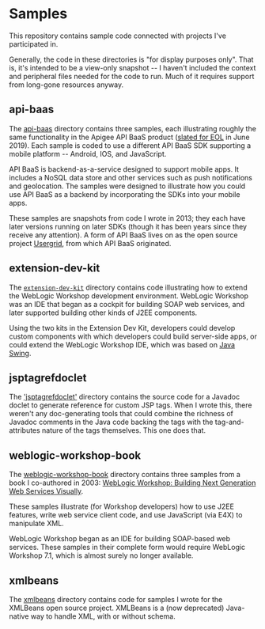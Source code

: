 # Samples

This repository contains sample code connected with projects I've participated in.

Generally, the code in these directories is "for display purposes only". That is, it's intended to be a view-only snapshot -- I haven't included the context and peripheral files needed for the code to run. Much of it requires support from long-gone resources anyway.

## api-baas

The [api-baas](api-baas) directory contains three samples, each illustrating roughly the same functionality in the Apigee API BaaS product ([slated for EOL](https://docs.apigee.com/release/notes/api-baas-eol) in June 2019). Each sample is coded to use a different API BaaS SDK supporting a mobile platform -- Android, IOS, and JavaScript.

API BaaS is backend-as-a-service designed to support mobile apps. It includes a NoSQL data store and other services such as push notifications and geolocation. The samples were designed to illustrate how you could use API BaaS as a backend by incorporating the SDKs into your mobile apps.

These samples are snapshots from code I wrote in 2013; they each have later versions running on later SDKs (though it has been years since they receive any attention). A form of API BaaS lives on as the open source project [Usergrid](http://usergrid.apache.org/), from which API BaaS originated.

## extension-dev-kit

The [`extension-dev-kit`](extension-dev-kit) directory contains code illustrating how to extend the WebLogic Workshop development environment. WebLogic Workshop was an IDE that began as a cockpit for building SOAP web services, and later supported building other kinds of J2EE components.

Using the two kits in the Extension Dev Kit, developers could develop custom components with which developers could build server-side apps, or could extend the WebLogic Workshop IDE, which was based on [Java Swing](https://en.wikipedia.org/wiki/Swing_(Java)).

## jsptagrefdoclet

The ['jsptagrefdoclet'](jsptagrefdoclet) directory contains the source code for a Javadoc doclet to generate reference for custom JSP tags. When I wrote this, there weren't any doc-generating tools that could combine the richness of Javadoc comments in the Java code backing the tags with the tag-and-attributes nature of the tags themselves. This one does that.

## weblogic-workshop-book

The [weblogic-workshop-book](weblogic-workshop-book) directory contains three samples from a book I co-authored in 2003: [WebLogic Workshop: Building Next Generation Web Services Visually](https://www.amazon.com/BEA-WebLogic-Workshop-Building-Generation/dp/076451797X/ref=tmm_pap_swatch_0?_encoding=UTF8&qid=1536104874&sr=).

These samples illustrate (for Workshop developers) how to use J2EE features, write web service client code, and use JavaScript (via E4X) to manipulate XML.

WebLogic Workshop began as an IDE for building SOAP-based web services. These samples in their complete form would require WebLogic Workshop 7.1, which is almost surely no longer available.

## xmlbeans

The [xmlbeans](xmlbeans) directory contains code for samples I wrote for the XMLBeans open source project. XMLBeans is a (now deprecated) Java-native way to handle XML, with or without schema.